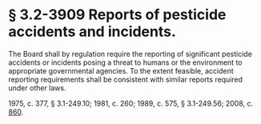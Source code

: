 # § 3.2-3909 Reports of pesticide accidents and incidents.

<p>The Board shall by regulation require the reporting of significant pesticide accidents or incidents posing a threat to humans or the environment to appropriate governmental agencies. To the extent feasible, accident reporting requirements shall be consistent with similar reports required under other laws.</p><p>1975, c. 377, § 3.1-249.10; 1981, c. 260; 1989, c. 575, § 3.1-249.56; 2008, c. <a href='http://lis.virginia.gov/cgi-bin/legp604.exe?081+ful+CHAP0860'>860</a>.</p>